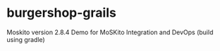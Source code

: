 burgershop-grails
==========
Moskito version 2.8.4
Demo for MoSKito Integration and DevOps (build using gradle)
